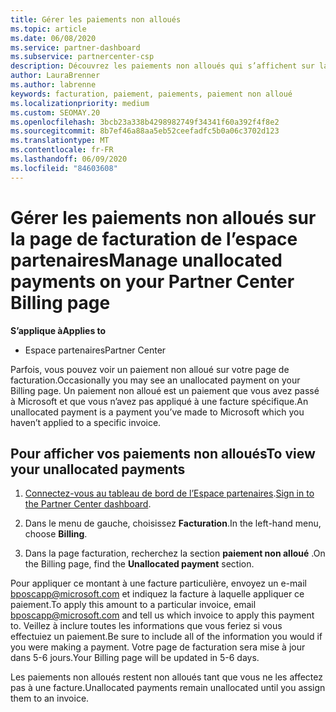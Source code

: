 ```yaml
---
title: Gérer les paiements non alloués
ms.topic: article
ms.date: 06/08/2020
ms.service: partner-dashboard
ms.subservice: partnercenter-csp
description: Découvrez les paiements non alloués qui s’affichent sur la page de facturation de l’espace partenaires. En savoir plus sur la façon de les appliquer à vos factures.
author: LauraBrenner
ms.author: labrenne
keywords: facturation, paiement, paiements, paiement non alloué
ms.localizationpriority: medium
ms.custom: SEOMAY.20
ms.openlocfilehash: 3bcb23a338b4298982749f34341f60a392f4f8e2
ms.sourcegitcommit: 8b7ef46a88aa5eb52ceefadfc5b0a06c3702d123
ms.translationtype: MT
ms.contentlocale: fr-FR
ms.lasthandoff: 06/09/2020
ms.locfileid: "84603608"
---
```

# <a name="manage-unallocated-payments-on-your-partner-center-billing-page"></a><span data-ttu-id="456ff-105">Gérer les paiements non alloués sur la page de facturation de l’espace partenaires</span><span class="sxs-lookup"><span data-stu-id="456ff-105">Manage unallocated payments on your Partner Center Billing page</span></span>

<span data-ttu-id="456ff-106">**S’applique à**</span><span class="sxs-lookup"><span data-stu-id="456ff-106">**Applies to**</span></span>

- <span data-ttu-id="456ff-107">Espace partenaires</span><span class="sxs-lookup"><span data-stu-id="456ff-107">Partner Center</span></span>

<span data-ttu-id="456ff-108">Parfois, vous pouvez voir un paiement non alloué sur votre page de facturation.</span><span class="sxs-lookup"><span data-stu-id="456ff-108">Occasionally you may see an unallocated payment on your Billing page.</span></span> <span data-ttu-id="456ff-109">Un paiement non alloué est un paiement que vous avez passé à Microsoft et que vous n’avez pas appliqué à une facture spécifique.</span><span class="sxs-lookup"><span data-stu-id="456ff-109">An unallocated payment is a payment you’ve made to Microsoft which you haven’t applied to a specific invoice.</span></span>

## <a name="to-view-your-unallocated-payments"></a><span data-ttu-id="456ff-110">Pour afficher vos paiements non alloués</span><span class="sxs-lookup"><span data-stu-id="456ff-110">To view your unallocated payments</span></span>

1. <span data-ttu-id="456ff-111">[Connectez-vous au tableau de bord de l’Espace partenaires](https://partner.microsoft.com/dashboard/home).</span><span class="sxs-lookup"><span data-stu-id="456ff-111">[Sign in to the Partner Center dashboard](https://partner.microsoft.com/dashboard/home).</span></span>

2. <span data-ttu-id="456ff-112">Dans le menu de gauche, choisissez **Facturation**.</span><span class="sxs-lookup"><span data-stu-id="456ff-112">In the left-hand menu, choose **Billing**.</span></span>

3. <span data-ttu-id="456ff-113">Dans la page facturation, recherchez la section **paiement non alloué** .</span><span class="sxs-lookup"><span data-stu-id="456ff-113">On the Billing page, find the **Unallocated payment** section.</span></span> 

<span data-ttu-id="456ff-114">Pour appliquer ce montant à une facture particulière, envoyez un e-mail bposcapp@microsoft.com et indiquez la facture à laquelle appliquer ce paiement.</span><span class="sxs-lookup"><span data-stu-id="456ff-114">To apply this amount to a particular invoice, email bposcapp@microsoft.com and tell us which invoice to apply this payment to.</span></span> <span data-ttu-id="456ff-115">Veillez à inclure toutes les informations que vous feriez si vous effectuiez un paiement.</span><span class="sxs-lookup"><span data-stu-id="456ff-115">Be sure to include all of the information you would if you were making a payment.</span></span> <span data-ttu-id="456ff-116">Votre page de facturation sera mise à jour dans 5-6 jours.</span><span class="sxs-lookup"><span data-stu-id="456ff-116">Your Billing page will be updated in 5-6 days.</span></span> 

<span data-ttu-id="456ff-117">Les paiements non alloués restent non alloués tant que vous ne les affectez pas à une facture.</span><span class="sxs-lookup"><span data-stu-id="456ff-117">Unallocated payments remain unallocated until you assign them to an invoice.</span></span> 
